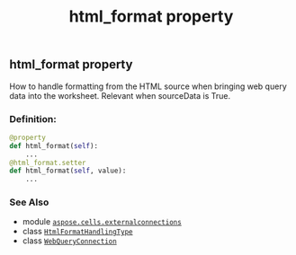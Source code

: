 ﻿---
title: html_format property
second_title: Aspose.Cells for Python via .NET API References
description: 
type: docs
weight: 100
url: /aspose.cells.externalconnections/webqueryconnection/html_format/
is_root: false
---

## html_format property


How to handle formatting from the HTML source when bringing web query data into the
worksheet. Relevant when sourceData is True.
### Definition:
```python
@property
def html_format(self):
    ...
@html_format.setter
def html_format(self, value):
    ...
```

### See Also
* module [`aspose.cells.externalconnections`](../../)
* class [`HtmlFormatHandlingType`](/cells/python-net/aspose.cells.externalconnections/htmlformathandlingtype)
* class [`WebQueryConnection`](/cells/python-net/aspose.cells.externalconnections/webqueryconnection)
